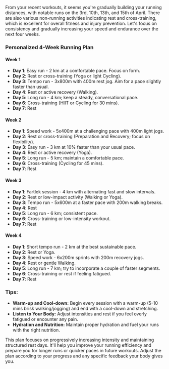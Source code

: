 From your recent workouts, it seems you're gradually building your running distances, with notable runs on the 3rd, 10th, 13th, and 15th of April. There are also various non-running activities indicating rest and cross-training, which is excellent for overall fitness and injury prevention. Let's focus on consistency and gradually increasing your speed and endurance over the next four weeks.

### Personalized 4-Week Running Plan

#### Week 1
- **Day 1**: Easy run - 2 km at a comfortable pace. Focus on form.
- **Day 2**: Rest or cross-training (Yoga or light Cycling).
- **Day 3**: Tempo run - 3x800m with 400m rest jog. Aim for a pace slightly faster than usual.
- **Day 4**: Rest or active recovery (Walking).
- **Day 5**: Long run - 4 km; keep a steady, conversational pace.
- **Day 6**: Cross-training (HIIT or Cycling for 30 mins).
- **Day 7**: Rest

#### Week 2
- **Day 1**: Speed work - 5x400m at a challenging pace with 400m light jogs.
- **Day 2**: Rest or cross-training (Preparation and Recovery; focus on flexibility).
- **Day 3**: Easy run - 3 km at 10% faster than your usual pace.
- **Day 4**: Rest or active recovery (Yoga).
- **Day 5**: Long run - 5 km; maintain a comfortable pace.
- **Day 6**: Cross-training (Cycling for 45 mins).
- **Day 7**: Rest

#### Week 3
- **Day 1**: Fartlek session - 4 km with alternating fast and slow intervals.
- **Day 2**: Rest or low-impact activity (Walking or Yoga).
- **Day 3**: Tempo run - 5x600m at a faster pace with 200m walking breaks.
- **Day 4**: Rest
- **Day 5**: Long run - 6 km; consistent pace.
- **Day 6**: Cross-training or low-intensity workout.
- **Day 7**: Rest

#### Week 4
- **Day 1**: Short tempo run - 2 km at the best sustainable pace.
- **Day 2**: Rest or Yoga.
- **Day 3**: Speed work - 6x200m sprints with 200m recovery jogs.
- **Day 4**: Rest or gentle Walking.
- **Day 5**: Long run - 7 km; try to incorporate a couple of faster segments.
- **Day 6**: Cross-training or rest if feeling fatigued.
- **Day 7**: Rest

### Tips:
- **Warm-up and Cool-down:** Begin every session with a warm-up (5-10 mins brisk walking/jogging) and end with a cool-down and stretching.
- **Listen to Your Body:** Adjust intensities and rest if you feel overly fatigued or encounter any pain.
- **Hydration and Nutrition:** Maintain proper hydration and fuel your runs with the right nutrition.

This plan focuses on progressively increasing intensity and maintaining structured rest days. It'll help you improve your running efficiency and prepare you for longer runs or quicker paces in future workouts. Adjust the plan according to your progress and any specific feedback your body gives you.